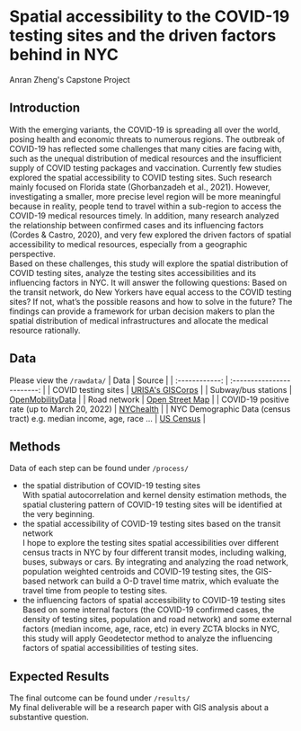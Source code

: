 # Spatial accessibility to the COVID-19 testing sites and the driven factors behind in NYC
 Anran Zheng's Capstone Project
## Introduction
With the emerging variants, the COVID-19 is spreading all over the world, posing health and economic threats to numerous regions. The outbreak of COVID-19 has reflected some challenges that many cities are facing with, such as the unequal distribution of medical resources and the insufficient supply of COVID testing packages and vaccination. Currently few studies explored the spatial accessibility to COVID testing sites. Such research mainly focused on Florida state (Ghorbanzadeh et al., 2021). However, investigating a smaller, more precise level region will be more meaningful because in reality, people tend to travel within a sub-region to access the COVID-19 medical resources timely. In addition, many research analyzed the relationship between confirmed cases and its influencing factors (Cordes & Castro, 2020), and very few explored the driven factors of spatial accessibility to medical resources, especially from a geographic perspective.   
Based on these challenges, this study will explore the spatial distribution of COVID testing sites, analyze the testing sites accessibilities and its influencing factors in NYC. It will answer the following questions:  Based on the transit network, do New Yorkers have equal access to the COVID testing sites? If not, what’s the possible reasons and how to solve in the future? The findings can provide a framework for urban decision makers to plan the spatial distribution of medical infrastructures and allocate the medical resource rationally.

## Data
Please view the `/rawdata/`
|     Data     |            Source            | 
| :------------: | :------------------------: | 
|    COVID testing sites    |      [URISA's GISCorps](https://covid-19-giscorps.hub.arcgis.com/apps/locate-a-covid-19-testing-provider/explore)     | 
| Subway/bus stations |          [OpenMobilityData](https://transitfeeds.com/p/mta)             | 
| Road network  |         [Open Street Map](https://download.bbbike.org/osm/bbbike/NewYork/)       |
| COVID-19 positive rate (up to March 20, 2022)  |         [NYChealth](https://github.com/nychealth/coronavirus-data)       |
| NYC Demographic Data (census tract) e.g. median income, age, race …    |         [US Census](https://www.census.gov/)       |  


## Methods
Data of each step can be found under `/process/`
- the spatial distribution of COVID-19 testing sites  
With spatial autocorrelation and kernel density estimation methods, the spatial clustering pattern of COVID-19 testing sites will be identified at the very beginning.  
- the spatial accessibility of COVID-19 testing sites based on the transit network  
I hope to explore the testing sites spatial accessibilities over different census tracts in NYC by four different transit modes, including walking, buses, subways or cars. By integrating and analyzing the road network, population weighted centroids and COVID-19 testing sites, the GIS-based network can build a O-D travel time matrix, which evaluate the travel time from people to testing sites.  
- the influencing factors of spatial accessibility to COVID-19 testing sites  
Based on some internal factors (the COVID-19 confirmed cases, the density of testing sites, population and road network) and some external factors (median income, age, race, etc) in every ZCTA blocks in NYC, this study will apply Geodetector method to analyze the influencing factors of spatial accessibilities of testing sites.  
 ## Expected Results  
 The final outcome can be found under `/results/`  
 My final deliverable will be a research paper with GIS analysis about a substantive question. 
 
